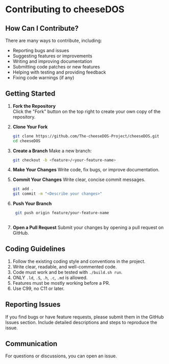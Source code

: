 # Contributing to cheeseDOS

## How Can I Contribute?

There are many ways to contribute, including:

- Reporting bugs and issues  
- Suggesting features or improvements  
- Writing and improving documentation  
- Submitting code patches or new features  
- Helping with testing and providing feedback
- Fixing code warnings (if any)

## Getting Started

1. **Fork the Repository**  
   Click the "Fork" button on the top right to create your own copy of the repository.

2. **Clone Your Fork**  
   ```bash
   git clone https://github.com/The-cheeseDOS-Project/cheeseDOS.git
   cd cheeseDOS
   ```

3. **Create a Branch**
   Make a new branch:
   ```bash
   git checkout -b <feature>/<your-feature-name>
   ```

4. **Make Your Changes**
   Write code, fix bugs, or improve documentation.

5. **Commit Your Changes**
   Write clear, concise commit messages.
   ```bash
   git add .
   git commit -m "<Describe your changes>"
   ```

6. **Push Your Branch**
   ```bash
    git push origin feature/your-feature-name
    
7. **Open a Pull Request**
    Submit your changes by opening a pull request on GitHub.

## Coding Guidelines
1. Follow the existing coding style and conventions in the project.
2. Write clear, readable, and well-commented code.
3. Code must work and be tested with `./build.sh run`.
4. ONLY `.ld`, `.S`, `.h`, `.c`, `.md` is allowed.
5. Features must be mostly working before a PR.
6. Use C99, no C11 or later.

## Reporting Issues
If you find bugs or have feature requests, please submit them in the GitHub Issues section. Include detailed descriptions and steps to reproduce the issue.

## Communication
For questions or discussions, you can open an issue.

